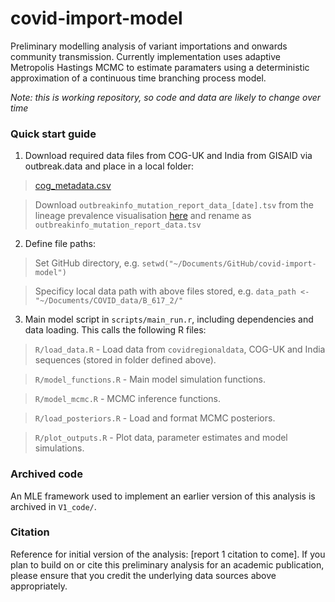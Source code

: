 # covid-import-model

Preliminary modelling analysis of variant importations and onwards community transmission. Currently implementation uses adaptive Metropolis Hastings MCMC to estimate paramaters using a deterministic approximation of a continuous time branching process model.

_Note: this is working repository, so code and data are likely to change over time_

### Quick start guide

1. Download required data files from COG-UK and India from GISAID via outbreak.data and place in a local folder:

> [cog_metadata.csv](https://cog-uk.s3.climb.ac.uk/phylogenetics/latest/cog_metadata.csv)

> Download `outbreakinfo_mutation_report_data_[date].tsv` from the lineage prevalence visualisation [here](https://outbreak.info/location-reports?loc=IND) and rename as `outbreakinfo_mutation_report_data.tsv`

2. Define file paths:

> Set GitHub directory, e.g. `setwd("~/Documents/GitHub/covid-import-model")`

> Specificy local data path with above files stored, e.g. `data_path <- "~/Documents/COVID_data/B_617_2/"`

3. Main model script in `scripts/main_run.r`, including dependencies and data loading. This calls the following R files:

> `R/load_data.R` - Load data from `covidregionaldata`, COG-UK and India sequences (stored in folder defined above).

> `R/model_functions.R` - Main model simulation functions.

> `R/model_mcmc.R` - MCMC inference functions.

> `R/load_posteriors.R` - Load and format MCMC posteriors.

> `R/plot_outputs.R` - Plot data, parameter estimates and model simulations.


### Archived code

An MLE framework used to implement an earlier version of this analysis is archived in `V1_code/`.

### Citation

Reference for initial version of the analysis: [report 1 citation to come]. If you plan to build on or cite this preliminary analysis for an academic publication, please ensure that you credit the underlying data sources above appropriately.

